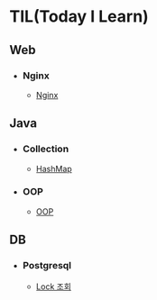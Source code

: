 # TIL(Today I Learn)

## Web
- ### Nginx
    - [Nginx](https://github.com/inturn86/TIL/blob/main/Web/Nginx/Nginx.md)

## Java
- ### Collection
    - [HashMap](https://github.com/inturn86/TIL/blob/main/Java/Collection/Map/HashMap.md)
- ### OOP
    - [OOP](https://github.com/inturn86/TIL/blob/main/Java/OOP/OOP.md)

## DB
- ### Postgresql
    - [Lock 조회](https://github.com/inturn86/TIL/blob/main/Db/Postgresql/LockSolutions.md)
  



